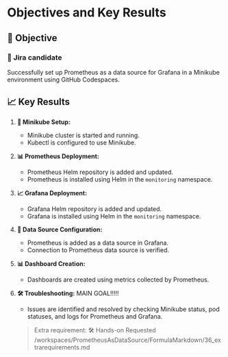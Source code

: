 # Objectives and Key Results

## 🎯 Objective

### 📝 Jira candidate

Successfully set up Prometheus as a data source for Grafana in a Minikube environment using GitHub Codespaces.

## 📈 Key Results

1. **🚀 Minikube Setup:**
   - Minikube cluster is started and running.
   - Kubectl is configured to use Minikube.

2. **📊 Prometheus Deployment:**
   - Prometheus Helm repository is added and updated.
   - Prometheus is installed using Helm in the `monitoring` namespace.

3. **📈 Grafana Deployment:**
   - Grafana Helm repository is added and updated.
   - Grafana is installed using Helm in the `monitoring` namespace.

4. **🔗 Data Source Configuration:**
   - Prometheus is added as a data source in Grafana.
   - Connection to Prometheus data source is verified.

5. **📊 Dashboard Creation:**
   - Dashboards are created using metrics collected by Prometheus.

6. **🛠️ Troubleshooting:** MAIN GOAL!!!!!
   - Issues are identified and resolved by checking Minikube status, pod statuses, and logs for Prometheus and Grafana.

   > Extra requirement: 🛠️ Hands-on Requested
/workspaces/PrometheusAsDataSource/FormulaMarkdown/36_extrarequirements.md